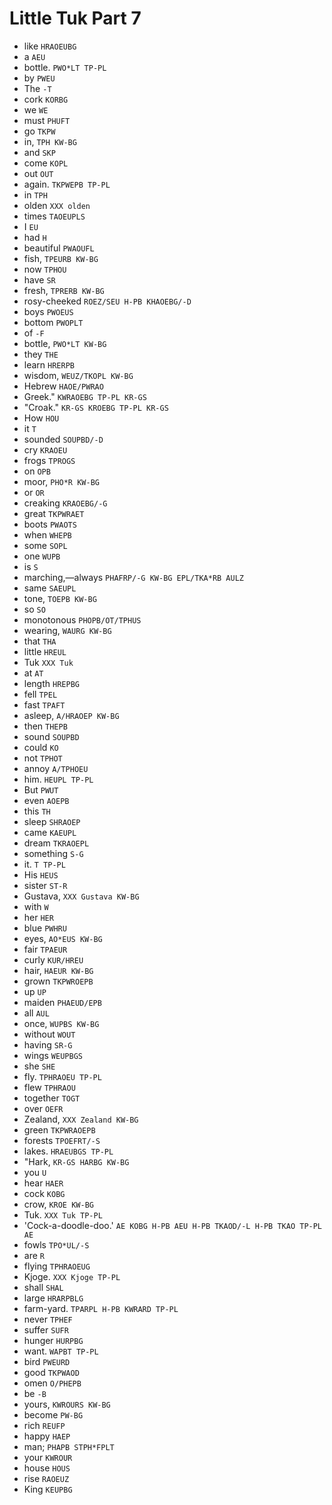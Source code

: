 # Little Tuk Part 7

* like `HRAOEUBG`
* a `AEU`
* bottle. `PWO*LT TP-PL`
* by `PWEU`
* The `-T`
* cork `KORBG`
* we `WE`
* must `PHUFT`
* go `TKPW`
* in, `TPH KW-BG`
* and `SKP`
* come `KOPL`
* out `OUT`
* again. `TKPWEPB TP-PL`
* in `TPH`
* olden `XXX olden`
* times `TAOEUPLS`
* I `EU`
* had `H`
* beautiful `PWAOUFL`
* fish, `TPEURB KW-BG`
* now `TPHOU`
* have `SR`
* fresh, `TPRERB KW-BG`
* rosy-cheeked `ROEZ/SEU H-PB KHAOEBG/-D`
* boys `PWOEUS`
* bottom `PWOPLT`
* of `-F`
* bottle, `PWO*LT KW-BG`
* they `THE`
* learn `HRERPB`
* wisdom, `WEUZ/TKOPL KW-BG`
* Hebrew `HAOE/PWRAO`
* Greek." `KWRAOEBG TP-PL KR-GS`
* "Croak." `KR-GS KROEBG TP-PL KR-GS`
* How `HOU`
* it `T`
* sounded `SOUPBD/-D`
* cry `KRAOEU`
* frogs `TPROGS`
* on `OPB`
* moor, `PHO*R KW-BG`
* or `OR`
* creaking `KRAOEBG/-G`
* great `TKPWRAET`
* boots `PWAOTS`
* when `WHEPB`
* some `SOPL`
* one `WUPB`
* is `S`
* marching,—always `PHAFRP/-G KW-BG EPL/TKA*RB AULZ`
* same `SAEUPL`
* tone, `TOEPB KW-BG`
* so `SO`
* monotonous `PHOPB/OT/TPHUS`
* wearing, `WAURG KW-BG`
* that `THA`
* little `HREUL`
* Tuk `XXX Tuk`
* at `AT`
* length `HREPBG`
* fell `TPEL`
* fast `TPAFT`
* asleep, `A/HRAOEP KW-BG`
* then `THEPB`
* sound `SOUPBD`
* could `KO`
* not `TPHOT`
* annoy `A/TPHOEU`
* him. `HEUPL TP-PL`
* But `PWUT`
* even `AOEPB`
* this `TH`
* sleep `SHRAOEP`
* came `KAEUPL`
* dream `TKRAOEPL`
* something `S-G`
* it. `T TP-PL`
* His `HEUS`
* sister `ST-R`
* Gustava, `XXX Gustava KW-BG`
* with `W`
* her `HER`
* blue `PWHRU`
* eyes, `AO*EUS KW-BG`
* fair `TPAEUR`
* curly `KUR/HREU`
* hair, `HAEUR KW-BG`
* grown `TKPWROEPB`
* up `UP`
* maiden `PHAEUD/EPB`
* all `AUL`
* once, `WUPBS KW-BG`
* without `WOUT`
* having `SR-G`
* wings `WEUPBGS`
* she `SHE`
* fly. `TPHRAOEU TP-PL`
* flew `TPHRAOU`
* together `TOGT`
* over `OEFR`
* Zealand, `XXX Zealand KW-BG`
* green `TKPWRAOEPB`
* forests `TPOEFRT/-S`
* lakes. `HRAEUBGS TP-PL`
* "Hark, `KR-GS HARBG KW-BG`
* you `U`
* hear `HAER`
* cock `KOBG`
* crow, `KROE KW-BG`
* Tuk. `XXX Tuk TP-PL`
* 'Cock-a-doodle-doo.' `AE KOBG H-PB AEU H-PB TKAOD/-L H-PB TKAO TP-PL AE`
* fowls `TPO*UL/-S`
* are `R`
* flying `TPHRAOEUG`
* Kjoge. `XXX Kjoge TP-PL`
* shall `SHAL`
* large `HRARPBLG`
* farm-yard. `TPARPL H-PB KWRARD TP-PL`
* never `TPHEF`
* suffer `SUFR`
* hunger `HURPBG`
* want. `WAPBT TP-PL`
* bird `PWEURD`
* good `TKPWAOD`
* omen `O/PHEPB`
* be `-B`
* yours, `KWROURS KW-BG`
* become `PW-BG`
* rich `REUFP`
* happy `HAEP`
* man; `PHAPB STPH*FPLT`
* your `KWROUR`
* house `HOUS`
* rise `RAOEUZ`
* King `KEUPBG`
